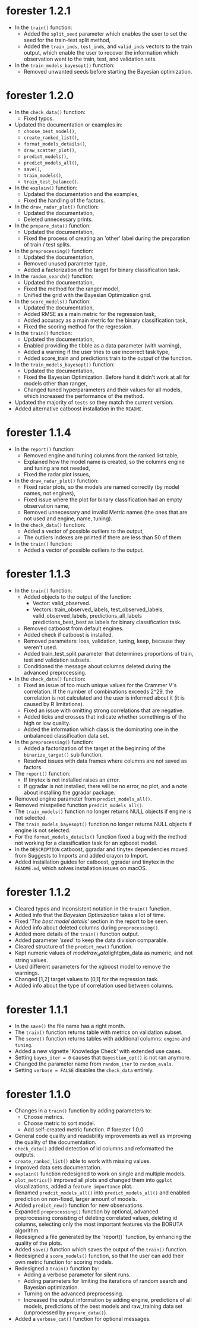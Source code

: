 # forester 1.2.1
-   In the `train()` function:
    -   Added the `split_seed` parameter which enables the user to set the seed for the train-test split method,
    -   Added the `train_inds`, `test_inds`, and `valid_inds` vectors to the train output, which enable the user to recover the information which observation went to the train, test, and validation sets.
-   In the `train_models_bayesopt()` function:
    -   Removed unwanted seeds before starting the Bayesian optimization.

# forester 1.2.0

-   In the `check_data()` function:
    -   Fixed typos.
-   Updated the documentation or examples in:
    -   `choose_best_model()`,
    -   `create_ranked_list()`,
    -   `format_models_details()`,
    -   `draw_scatter_plot()`,
    -   `predict_models()`,
    -   `predict_models_all()`,
    -   `save()`,
    -   `train_models()`,
    -   `train_test_balance()`.
-   In the `explain()` function:
    -   Updated the documentation and the examples,
    -   Fixed the handling of the factors.
-   In the `draw_radar_plot()` function:
    -   Updated the documentation,
    -   Deleted unnecessary prints.
-   In the `prepare_data()` function:
    -   Updated the documentation,
    -   Fixed the process of creating an 'other' label during the preparation of train / test splits.
-   In the `preprocessing()` function:
    -   Updated the documentation,
    -   Removed unused parameter type,
    -   Added a factorization of the target for binary classification task.
-   In the `random_search()` function:
    -   Updated the documentation,
    -   Fixed the method for the ranger model,
    -   Unified the grid with the Bayesian Optimization grid.
-   In the `score_models()` function:
    -   Updated the documentation,
    -   Added RMSE as a main metric for the regression task,
    -   Added accuracy as a main metric for the binary classification task,
    -   Fixed the scoring method for the regression.
-   In the `train()` function:
    -   Updated the documentation,
    -   Enabled providing the tibble as a data parameter (with warning),
    -   Added a warning if the user tries to use incorrect task type,
    -   Added score_train and predictions train to the output of the function.
-   In the `train_models_bayesopt()` function:
    -   Updated the documentation,
    -   Fixed the Bayesian Optimization. Before hand it didn't work at all for models other than ranger,
    -   Changed tuned hyperparameters and their values for all models, which increased the performance of the method.
-   Updated the majority of `tests` so they match the current version.
-   Added alternative catboost installation in the `README`.
    

# forester 1.1.4

-   In the `report()` function:
    -   Removed engine and tuning columns from the ranked list table,
    -   Explained how the model name is created, so the columns engine and tuning are not needed,
    -   Fixed the radar plot issues,
-   In the `draw_radar_plot()` function:
    -   Fixed radar plots, so the models are named correctly (by model names, not engines),
    -   Fixed issue where the plot for binary classification had an empty observation name,
    -   Removed unnecessary and invalid Metric names (the ones that are not used and engine, name, tuning).
-   In the `check_data()` function:
    -   Added a vector of possible outliers to the output,
    -   The outliers indexes are printed if there are less than 50 of them.
-   In the `train()` function:
    -   Added a vector of possible outliers to the output.

# forester 1.1.3

-   In the `train()` function:
    -   Added objects to the output of the function:
        -   Vector: valid_observed.
        -   Vectors: train_observed_labels, test_observed_labels, valid_observed_labels, predictions_all_labels predictions_best_best as labels for binary classification task.
    -   Removed catboost from default engines.
    -   Added check if catboost is installed.
    -   Removed parameters: loss, validation, tuning, keep, because they weren't used.
    -   Added train_test_split parameter that determines proportions of train, test and validation subsets.
    -   Conditioned the message about columns deleted during the advanced preprocessing.
-   In the `check_data()` function:
    -   Fixed an issue of too much unique values for the Crammer V's correlation. If the number of combinations exceeds 2\^29, the correlation is not calculated and the user is informed about it (it is caused by R limitations).
    -   Fixed an issue with omitting strong correlations that are negative.
    -   Added ticks and crosses that indicate whether something is of the high or low quality.
    -   Added the information which class is the dominating one in the unbalanced classification data set.
-   In the `preprocessing()` function:
    -   Added a factorization of the target at the beginning of the `binarize_target()` sub function.
    -   Resolved issues with data frames where columns are not saved as factors.
-   The `report()` function:
    -   If tinytex is not installed raises an error.
    -   If ggradar is not installed, there will be no error, no plot, and a note about installing the ggradar package.
-   Removed engine parameter from `predict_models_all()`.
-   Removed misspelled function `predcit_models_all()`.
-   The `train_models()` function no longer returns NULL objects if engine is not selected.
-   The `train_models_bayesopt()` function no longer returns NULL objects if engine is not selected.
-   For the `format_models_details()` function fixed a bug with the method not working for a classification task for an xgboost model.
-   In the `DESCRIPTION` catboost, ggradar and tinytex dependencies moved from Suggests to Imports and added crayon to Import.
-   Added installation guides for catboost, ggradar and tinytex in the `README.md`, which solves installation issues on macOS.

# forester 1.1.2

-   Cleared typos and inconsistent notation in the `train()` function.
-   Added info that the *Bayesian Optimization* takes a lot of time.
-   Fixed *'The best model details'* section in the report to be seen.
-   Added info about deleted columns during `preprocessing()`.
-   Added more details of the `train()` function output.
-   Added parameter *'seed'* to keep the data division comparable.
-   Cleared structure of the `predict_new()` function.
-   Kept numeric values of *model*$raw_data$lightgbm_data as numeric, and not string values.
-   Used different parameters for the xgboost model to remove the warnings.
-   Changed [1,2] target values to [0,1] for the regression task.
-   Added info about the type of correlation used between columns.

# forester 1.1.1

-   In the `save()` the file name has a right month.
-   The `train()` function returns table with metrics on validation subset.
-   The `score()` function returns tables with additional columns: `engine` and `tuning`.
-   Added a new vignette 'Knowledge Check' with extended use cases.
-   Setting `bayes_iter = 0` causes that `Bayestian_opt()` is not ran anymore.
-   Changed the parameter name from `random_iter` to `random_evals`.
-   Setting `verbose = FALSE` disables the `check_data` entirely.

# forester 1.1.0

-   Changes in a `train()` function by adding parameters to:
    -   Choose metrics.
    -   Choose metric to sort model.
    -   Add self-created metric function. \# forester 1.0.0
-   General code quality and readability improvements as well as improving the quality of the documentation.
-   `check_data()` added detection of id columns and reformatted the outputs.
-   `create_ranked_list()` able to work with missing values.
-   Improved data sets documentation.
-   `explain()` function redesigned to work on single and multiple models.
-   `plot_metrics()` improved all plots and changed them into `ggplot` visualizations, added a `feature importance` plot.
-   Renamed `predcit_models_all()` into `predict_models_all()` and enabled prediction on non-fixed, larger amount of models.
-   Added `predict_new()` function for new observations.
-   Expanded `preprocessing()` function by optional, advanced preprocessing consisting of deleting correlated values, deleting id columns, selecting only the most important features via the BORUTA algorithm.
-   Redesigned a file generated by the 'report()\` function, by enhancing the quality of the plots.
-   Added `save()` function which saves the output of the `train()` function.
-   Redesigned a `score_models()` function, so that the user can add their own metric function for scoring models.
-   Redesigned a `train()` function by:
    -   Adding a verbose parameter for silent runs.
    -   Adding parameters for limiting the iterations of random search and Bayesian optimization.
    -   Turning on the advanced preprocessing.
    -   Increased the output information by adding engine, predictions of all models, predictions of the best models and raw_training data set (unprocessed by `prepare_data()`).
-   Added a `verbose_cat()` function for optional messages.

